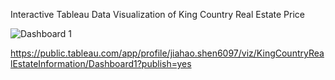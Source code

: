 Interactive Tableau Data Visualization of King Country Real Estate Price


![Dashboard 1](https://github.com/JiahaoShen0510/Data-Visualization-of-King-Country-Real-Estate-Price/assets/74155924/9bf54d85-9942-4630-a77b-8e5673b3d98d)


https://public.tableau.com/app/profile/jiahao.shen6097/viz/KingCountryRealEstateInformation/Dashboard1?publish=yes
